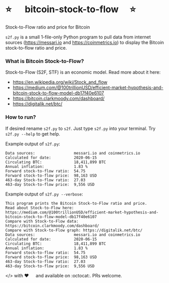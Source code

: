 # :star:   bitcoin-stock-to-flow  :star:
Stock-to-Flow ratio and price for Bitcoin

`s2f.py` is a small 1-file-only Python program to pull data from internet sources (https://messari.io and https://coinmetrics.io) to display the Bitcoin stock-to-flow ratio and price. 

### What is Bitcoin Stock-to-Flow?
Stock-to-Flow (S2F, STF) is an economic model. Read more about it here:
- https://en.wikipedia.org/wiki/Stock_and_flow
- https://medium.com/@100trillionUSD/efficient-market-hypothesis-and-bitcoin-stock-to-flow-model-db17f40e6107
- https://bitcoin.clarkmoody.com/dashboard/
- https://digitalik.net/btc/

### How to run?

If desired rename `s2f.py` to `s2f`. Just type `s2f.py` into your terminal. Try `s2f.py --help` to get help.

Example output of `s2f.py`:

```
Data sources:                 messari.io and coinmetrics.io
Calculated for date:          2020-06-15
Circulating BTC:              18,411,899 BTC
Annual inflation:             1.83 %
Forward stock-to-flow ratio:  54.75
Forward stock-to-flow price:  98,163 USD
463-day Stock-to-flow ratio:  27.03
463-day Stock-to-flow price:  9,556 USD
```

Example output of `s2f.py --verbose`:

```
This program prints the Bitcoin Stock-to-Flow ratio and price.
Read about Stock-to-Flow here:    https://medium.com/@100trillionUSD/efficient-market-hypothesis-and-bitcoin-stock-to-flow-model-db17f40e6107
Compare with Stock-to-Flow data:  https://bitcoin.clarkmoody.com/dashboard/
Compare with Stock-to-Flow graph: https://digitalik.net/btc/
Data sources:                 messari.io and coinmetrics.io
Calculated for date:          2020-06-15
Circulating BTC:              18,411,899 BTC
Annual inflation:             1.83 %
Forward stock-to-flow ratio:  54.75
Forward stock-to-flow price:  98,163 USD
463-day Stock-to-flow ratio:  27.03
463-day Stock-to-flow price:  9,556 USD
```

</> with :heart:   and available on :octocat:. PRs welcome.
